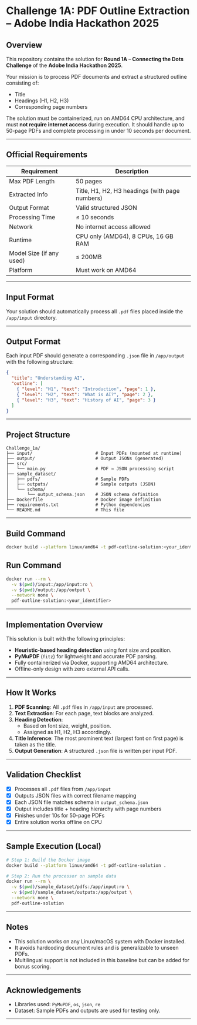 # Challenge 1A: PDF Outline Extraction – Adobe India Hackathon 2025

## Overview

This repository contains the solution for **Round 1A – Connecting the Dots Challenge** of the **Adobe India Hackathon 2025**.

Your mission is to process PDF documents and extract a structured outline consisting of:
- Title
- Headings (H1, H2, H3)
- Corresponding page numbers

The solution must be containerized, run on AMD64 CPU architecture, and must **not require internet access** during execution. It should handle up to 50-page PDFs and complete processing in under 10 seconds per document.

---

## Official Requirements

| Requirement                     | Description                                       |
|--------------------------------|---------------------------------------------------|
| Max PDF Length                 | 50 pages                                          |
| Extracted Info                 | Title, H1, H2, H3 headings (with page numbers)    |
| Output Format                  | Valid structured JSON                             |
| Processing Time                | ≤ 10 seconds                                      |
| Network                        | No internet access allowed                     |
| Runtime                        | CPU only (AMD64), 8 CPUs, 16 GB RAM              |
| Model Size (if any used)       | ≤ 200MB                                           |
| Platform                       | Must work on AMD64                                |

---

## Input Format

Your solution should automatically process all `.pdf` files placed inside the `/app/input` directory.

---

## Output Format

Each input PDF should generate a corresponding `.json` file in `/app/output` with the following structure:

```json
{
  "title": "Understanding AI",
  "outline": [
    { "level": "H1", "text": "Introduction", "page": 1 },
    { "level": "H2", "text": "What is AI?", "page": 2 },
    { "level": "H3", "text": "History of AI", "page": 3 }
  ]
}
```

---

## Project Structure

```
Challenge_1a/
├── input/                        # Input PDFs (mounted at runtime)
├── output/                       # Output JSONs (generated)
├── src/
│   └── main.py                   # PDF → JSON processing script
├── sample_dataset/
│   ├── pdfs/                     # Sample PDFs
│   ├── outputs/                  # Sample outputs (JSON)
│   └── schema/
│       └── output_schema.json    # JSON schema definition
├── Dockerfile                    # Docker image definition
├── requirements.txt              # Python dependencies
└── README.md                     # This file
```

---

## Build Command

```bash
docker build --platform linux/amd64 -t pdf-outline-solution:<your_identifier> .
```

## Run Command

```bash
docker run --rm \
  -v $(pwd)/input:/app/input:ro \
  -v $(pwd)/output:/app/output \
  --network none \
  pdf-outline-solution:<your_identifier>
```

---

## Implementation Overview

This solution is built with the following principles:
- **Heuristic-based heading detection** using font size and position.
- **PyMuPDF** (`fitz`) for lightweight and accurate PDF parsing.
- Fully containerized via Docker, supporting AMD64 architecture.
- Offline-only design with zero external API calls.

---

## How It Works

1. **PDF Scanning**: All `.pdf` files in `/app/input` are processed.
2. **Text Extraction**: For each page, text blocks are analyzed.
3. **Heading Detection**:
   - Based on font size, weight, position.
   - Assigned as H1, H2, H3 accordingly.
4. **Title Inference**: The most prominent text (largest font on first page) is taken as the title.
5. **Output Generation**: A structured `.json` file is written per input PDF.

---

## Validation Checklist

- [x] Processes all `.pdf` files from `/app/input`
- [x] Outputs JSON files with correct filename mapping
- [x] Each JSON file matches schema in `output_schema.json`
- [x] Output includes title + heading hierarchy with page numbers
- [x] Finishes under 10s for 50-page PDFs
- [x] Entire solution works offline on CPU

---

## Sample Execution (Local)

```bash
# Step 1: Build the Docker image
docker build --platform linux/amd64 -t pdf-outline-solution .

# Step 2: Run the processor on sample data
docker run --rm \
  -v $(pwd)/sample_dataset/pdfs:/app/input:ro \
  -v $(pwd)/sample_dataset/outputs:/app/output \
  --network none \
  pdf-outline-solution
```

---

## Notes

- This solution works on any Linux/macOS system with Docker installed.
- It avoids hardcoding document rules and is generalizable to unseen PDFs.
- Multilingual support is not included in this baseline but can be added for bonus scoring.

---

## Acknowledgements

- Libraries used: `PyMuPDF`, `os`, `json`, `re`
- Dataset: Sample PDFs and outputs are used for testing only.

---
